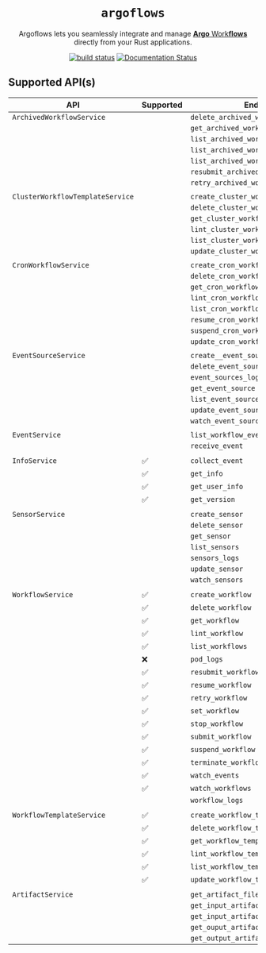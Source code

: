 <div align="center">
  <h1><code>argoflows</code></h1>

  <p>
    Argoflows lets you seamlessly integrate and manage 
    <a href="https://argo-workflows.readthedocs.io/en/latest/">
      <strong>Argo</strong> Work<strong>flows</strong>
    </a>directly from your Rust applications.
  </p>

  <p>
    <a href="https://github.com/gauravgahlot/argoflows/actions?query=workflow%3ACI"><img src="https://github.com/gauravgahlot/argoflows/actions/workflows/ci.yaml/badge.svg" alt="build status" /></a>
    <a href="https://docs.rs/argoflows"><img src="https://docs.rs/argoflows/badge.svg" alt="Documentation Status" /></a>
  </p>
</div>

## Supported API(s)

| API                              | Supported | Endpoint                              | Comment    |
| -------------------------------- | --------- | ------------------------------------- | ---------- |
| `ArchivedWorkflowService`        |           | `delete_archived_workflow`            |            |
|                                  |           | `get_archived_workflow`               |            |
|                                  |           | `list_archived_workflow_label_keys`   |            |
|                                  |           | `list_archived_workflow_label_values` |            |
|                                  |           | `list_archived_workflows`             |            |
|                                  |           | `resubmit_archived_workflow`          |            |
|                                  |           | `retry_archived_workflow`             |            |
|                                  |           |                                       |            |
| `ClusterWorkflowTemplateService` |           | `create_cluster_workflow_template`    |            |
|                                  |           | `delete_cluster_workflow_template`    |            |
|                                  |           | `get_cluster_workflow_template`       |            |
|                                  |           | `lint_cluster_workflow_template`      |            |
|                                  |           | `list_cluster_workflow_templates`     |            |
|                                  |           | `update_cluster_workflow_template`    |            |
|                                  |           |                                       |            |
| `CronWorkflowService`            |           | `create_cron_workflow`                |            |
|                                  |           | `delete_cron_workflow`                |            |
|                                  |           | `get_cron_workflow`                   |            |
|                                  |           | `lint_cron_workflow`                  |            |
|                                  |           | `list_cron_workflows`                 |            |
|                                  |           | `resume_cron_workflow`                |            |
|                                  |           | `suspend_cron_workflow`               |            |
|                                  |           | `update_cron_workflow`                |            |
|                                  |           |                                       |            |
| `EventSourceService`             |           | `create__event_source`                |            |
|                                  |           | `delete_event_source`                 |            |
|                                  |           | `event_sources_logs`                  |            |
|                                  |           | `get_event_source`                    |            |
|                                  |           | `list_event_sources`                  |            |
|                                  |           | `update_event_source`                 |            |
|                                  |           | `watch_event_sources`                 |            |
|                                  |           |                                       |            |
| `EventService`                   |           | `list_workflow_event_bindings`        |            |
|                                  |           | `receive_event`                       |            |
|                                  |           |                                       |            |
| `InfoService`                    | ✅        | `collect_event`                       |            |
|                                  | ✅        | `get_info`                            |            |
|                                  | ✅        | `get_user_info`                       |            |
|                                  | ✅        | `get_version`                         |            |
|                                  |           |                                       |            |
| `SensorService`                  |           | `create_sensor`                       |            |
|                                  |           | `delete_sensor`                       |            |
|                                  |           | `get_sensor`                          |            |
|                                  |           | `list_sensors`                        |            |
|                                  |           | `sensors_logs`                        |            |
|                                  |           | `update_sensor`                       |            |
|                                  |           | `watch_sensors`                       |            |
|                                  |           |                                       |            |
| `WorkflowService`                | ✅        | `create_workflow`                     |            |
|                                  | ✅        | `delete_workflow`                     |            |
|                                  | ✅        | `get_workflow`                        |            |
|                                  | ✅        | `lint_workflow`                       |            |
|                                  | ✅        | `list_workflows`                      |            |
|                                  | ❌        | `pod_logs`                            | DEPRECATED |
|                                  | ✅        | `resubmit_workflow`                   |            |
|                                  | ✅        | `resume_workflow`                     |            |
|                                  | ✅        | `retry_workflow`                      |            |
|                                  | ✅        | `set_workflow`                        |            |
|                                  | ✅        | `stop_workflow`                       |            |
|                                  | ✅        | `submit_workflow`                     |            |
|                                  | ✅        | `suspend_workflow`                    |            |
|                                  | ✅        | `terminate_workflow`                  |            |
|                                  | ✅        | `watch_events`                        |            |
|                                  | ✅        | `watch_workflows`                     |            |
|                                  |           | `workflow_logs`                       |            |
|                                  |           |                                       |            |
| `WorkflowTemplateService`        | ✅        | `create_workflow_template`            |            |
|                                  | ✅        | `delete_workflow_template`            |            |
|                                  | ✅        | `get_workflow_template`               |            |
|                                  | ✅        | `lint_workflow_template`              |            |
|                                  | ✅        | `list_workflow_templates`             |            |
|                                  | ✅        | `update_workflow_template`            |            |
|                                  |           |                                       |            |
| `ArtifactService`                |           | `get_artifact_file`                   |            |
|                                  |           | `get_input_artifact`                  |            |
|                                  |           | `get_input_artifact_by_uid`           |            |
|                                  |           | `get_ouput_artifact`                  |            |
|                                  |           | `get_output_artifact_by_uid`          |            |
